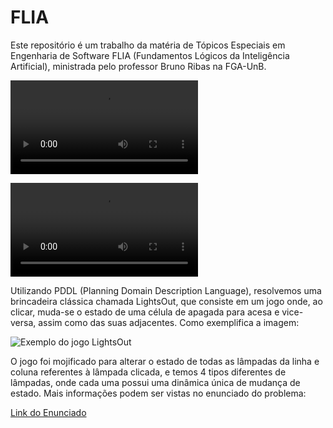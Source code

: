 # FLIA

Este repositório é um trabalho da matéria de Tópicos Especiais em Engenharia de Software FLIA (Fundamentos Lógicos da Inteligência Artificial), ministrada pelo professor Bruno Ribas na FGA-UnB.

![LightsOut em ação](./images/lightsOutVideoShort.mp4)


<video controls>
  <source src="./images/lightsOutVideoShort.mp4" type="video/mp4">
  Seu navegador não suporta o elemento <code>video</code>.
</video>

Utilizando PDDL (Planning Domain Description Language), resolvemos uma brincadeira clássica chamada LightsOut, que consiste em um jogo onde, ao clicar, muda-se o estado de uma célula de apagada para acesa e vice-versa, assim como das suas adjacentes. Como exemplifica a imagem:

![Exemplo do jogo LightsOut](./images/lightsOutExample.png)

O jogo foi mojificado para alterar o estado de todas as lâmpadas da linha e coluna referentes à lâmpada clicada, e temos 4 tipos diferentes de lâmpadas, onde cada uma possui uma dinâmica única de mudança de estado. Mais informações podem ser vistas no enunciado do problema:

[Link do Enunciado](https://moj.naquadah.com.br/cgi-bin/score.sh/bcr-FLIA-2024_1-lightsoutrgb)




